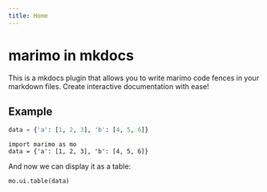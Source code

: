 ```yaml
---
title: Home
---
```


# marimo in mkdocs

This is a mkdocs plugin that allows you to write marimo code fences in your markdown files. Create interactive documentation with ease!

## Example

```python
data = {'a': [1, 2, 3], 'b': [4, 5, 6]}
```

```marimo
import marimo as mo
data = {'a': [1, 2, 3], 'b': [4, 5, 6]}
```

And now we can display it as a table:

```marimo
mo.ui.table(data)
```
